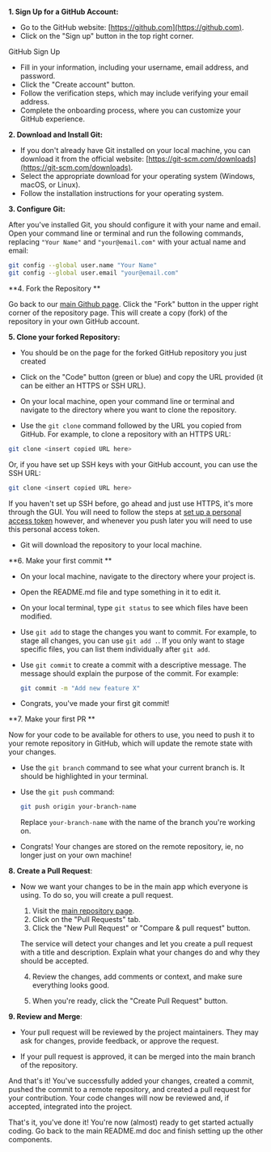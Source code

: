 **1. Sign Up for a GitHub Account:**

- Go to the GitHub website: [https://github.com](https://github.com).
- Click on the "Sign up" button in the top right corner.

GitHub Sign Up

- Fill in your information, including your username, email address, and password.
- Click the "Create account" button.
- Follow the verification steps, which may include verifying your email address.
- Complete the onboarding process, where you can customize your GitHub experience.

**2. Download and Install Git:**

- If you don't already have Git installed on your local machine, you can download it from the official website: [https://git-scm.com/downloads](https://git-scm.com/downloads).
- Select the appropriate download for your operating system (Windows, macOS, or Linux).
- Follow the installation instructions for your operating system.

**3. Configure Git:**

After you've installed Git, you should configure it with your name and email. Open your command line or terminal and run the following commands, replacing `"Your Name"` and `"your@email.com"` with your actual name and email:

```bash
git config --global user.name "Your Name"
git config --global user.email "your@email.com"
```

**4. Fork the Repository **

Go back to our [main Github page](tinyurl.com/hacknew23). Click the "Fork" button in the upper right corner of the repository page. This will create a copy (fork) of the repository in your own GitHub account.

**5. Clone your forked Repository:**

- You should be on the page for the forked GitHub repository you just created

- Click on the "Code" button (green or blue) and copy the URL provided (it can be either an HTTPS or SSH URL).

- On your local machine, open your command line or terminal and navigate to the directory where you want to clone the repository.

- Use the `git clone` command followed by the URL you copied from GitHub. For example, to clone a repository with an HTTPS URL:

```bash
git clone <insert copied URL here>
```

Or, if you have set up SSH keys with your GitHub account, you can use the SSH URL:

```bash
git clone <insert copied URL here>
```

If you haven't set up SSH before, go ahead and just use HTTPS, it's more through the GUI. You will need to follow the steps at [set up a personal access token]([url](https://docs.github.com/en/authentication/keeping-your-account-and-data-secure/managing-your-personal-access-tokens#keeping-your-personal-access-tokens-secure)) however, and whenever you push later you will need to use this personal access token.

- Git will download the repository to your local machine.

**6. Make your first commit **

- On your local machine, navigate to the directory where your project is.
- Open the README.md file and type something in it to edit it.
- On your local terminal, type `git status` to see which files have been modified.
- Use `git add` to stage the changes you want to commit. For example, to stage all changes, you can use `git add .`. If you only want to stage specific files, you can list them individually after `git add`.
- Use `git commit` to create a commit with a descriptive message. The message should explain the purpose of the commit. For example:

   ```bash
   git commit -m "Add new feature X"
   ```
- Congrats, you've made your first git commit!

**7. Make your first PR **

Now for your code to be available for others to use, you need to push it to your remote repository in GitHub, which will update the remote state with your changes. 

- Use the `git branch` command to see what your current branch is. It should be highlighted in your terminal. 
- Use the `git push` command:

   ```bash
   git push origin your-branch-name
   ```

   Replace `your-branch-name` with the name of the branch you're working on.
- Congrats! Your changes are stored on the remote repository, ie, no longer just on your own machine!

**8. Create a Pull Request**:
- Now we want your changes to be in the main app which everyone is using. To do so, you will create a pull request. 

   1. Visit the [main repository page](tinyurl.com/hacknew23).
   2. Click on the "Pull Requests" tab.
   3. Click the "New Pull Request" or "Compare & pull request" button.

   The service will detect your changes and let you create a pull request with a title and description. Explain what your changes do and why they should be accepted.

   4. Review the changes, add comments or context, and make sure everything looks good.

   5. When you're ready, click the "Create Pull Request" button.

**9. Review and Merge**:
- Your pull request will be reviewed by the project maintainers. They may ask for changes, provide feedback, or approve the request.

- If your pull request is approved, it can be merged into the main branch of the repository.

And that's it! You've successfully added your changes, created a commit, pushed the commit to a remote repository, and created a pull request for your contribution. Your code changes will now be reviewed and, if accepted, integrated into the project.

That's it, you've done it! You're now (almost) ready to get started actually coding. Go back to the main README.md doc and finish setting up the other components.
